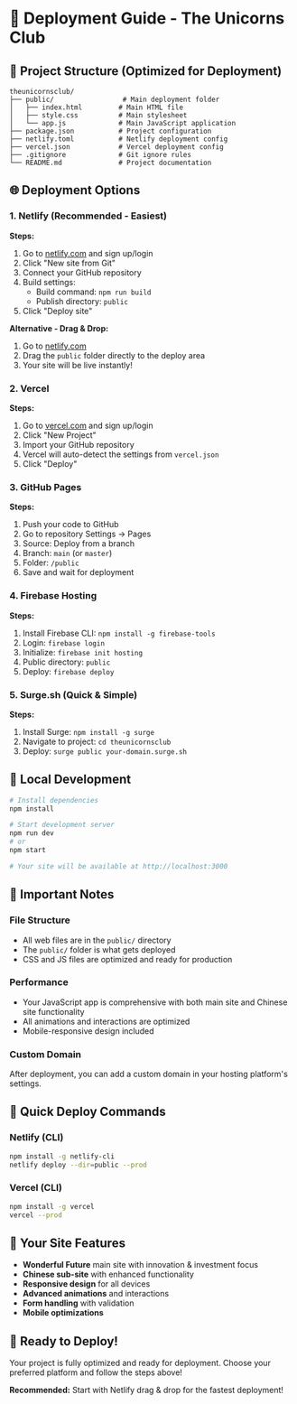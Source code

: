 # 🚀 Deployment Guide - The Unicorns Club

## 📁 Project Structure (Optimized for Deployment)
```
theunicornsclub/
├── public/                 # Main deployment folder
│   ├── index.html         # Main HTML file
│   ├── style.css          # Main stylesheet
│   └── app.js             # Main JavaScript application
├── package.json           # Project configuration
├── netlify.toml           # Netlify deployment config
├── vercel.json            # Vercel deployment config
├── .gitignore             # Git ignore rules
└── README.md              # Project documentation
```

## 🌐 Deployment Options

### 1. Netlify (Recommended - Easiest)
**Steps:**
1. Go to [netlify.com](https://netlify.com) and sign up/login
2. Click "New site from Git"
3. Connect your GitHub repository
4. Build settings:
   - Build command: `npm run build`
   - Publish directory: `public`
5. Click "Deploy site"

**Alternative - Drag & Drop:**
1. Go to [netlify.com](https://netlify.com)
2. Drag the `public` folder directly to the deploy area
3. Your site will be live instantly!

### 2. Vercel
**Steps:**
1. Go to [vercel.com](https://vercel.com) and sign up/login
2. Click "New Project"
3. Import your GitHub repository
4. Vercel will auto-detect the settings from `vercel.json`
5. Click "Deploy"

### 3. GitHub Pages
**Steps:**
1. Push your code to GitHub
2. Go to repository Settings → Pages
3. Source: Deploy from a branch
4. Branch: `main` (or `master`)
5. Folder: `/public`
6. Save and wait for deployment

### 4. Firebase Hosting
**Steps:**
1. Install Firebase CLI: `npm install -g firebase-tools`
2. Login: `firebase login`
3. Initialize: `firebase init hosting`
4. Public directory: `public`
5. Deploy: `firebase deploy`

### 5. Surge.sh (Quick & Simple)
**Steps:**
1. Install Surge: `npm install -g surge`
2. Navigate to project: `cd theunicornsclub`
3. Deploy: `surge public your-domain.surge.sh`

## 🔧 Local Development
```bash
# Install dependencies
npm install

# Start development server
npm run dev
# or
npm start

# Your site will be available at http://localhost:3000
```

## 📝 Important Notes

### File Structure
- All web files are in the `public/` directory
- The `public/` folder is what gets deployed
- CSS and JS files are optimized and ready for production

### Performance
- Your JavaScript app is comprehensive with both main site and Chinese site functionality
- All animations and interactions are optimized
- Mobile-responsive design included

### Custom Domain
After deployment, you can add a custom domain in your hosting platform's settings.

## 🎯 Quick Deploy Commands

### Netlify (CLI)
```bash
npm install -g netlify-cli
netlify deploy --dir=public --prod
```

### Vercel (CLI)
```bash
npm install -g vercel
vercel --prod
```

## 🦄 Your Site Features
- **Wonderful Future** main site with innovation & investment focus
- **Chinese sub-site** with enhanced functionality
- **Responsive design** for all devices
- **Advanced animations** and interactions
- **Form handling** with validation
- **Mobile optimizations**

## 🚀 Ready to Deploy!
Your project is fully optimized and ready for deployment. Choose your preferred platform and follow the steps above!

**Recommended:** Start with Netlify drag & drop for the fastest deployment!
